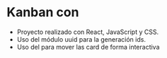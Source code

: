 # Kanban con <DragDropContext />

- Proyecto realizado con React, JavaScript y CSS.
- Uso del módulo uuid para la generación ids.
- Uso del <DragDropContext /> para mover las card de forma interactiva
